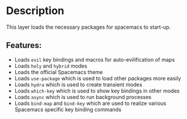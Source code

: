 Description
===========

This layer loads the necessary packages for spacemacs to start-up.

Features:
---------

-   Loads `evil` key bindings and macros for auto-evilification of maps
-   Loads `holy` and `hybrid` modes
-   Loads the official Spacemacs theme
-   Loads `use-package` which is used to load other packages more easily
-   Loads `hydra` which is used to create transient modes
-   Loads `which-key` which is used to show key bindings in other modes
-   Loads `async` which is used to run background processes
-   Loads `bind-map` and `bind-key` which are used to realize various
    Spacemacs specific key binding commands

